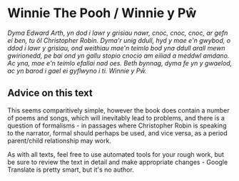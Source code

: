 # Winnie The Pooh / Winnie y Pŵ

  _Dyma Edward Arth, yn dod i lawr y grisiau nawr, cnoc, cnoc, cnoc, ar gefn ei
  ben, tu ôl Christopher Robin. Dyma'r unig ddull, hyd y mae e'n gwybod, o ddod i
  lawr y grisiau, ond weithiau mae'n teimlo bod yna ddull arall mewn gwirionedd,
  pe bai ond yn gallu stopio cnocio am eiliad a meddwl amdano. Ac yna, mae e'n
  teimlo efallai nad oes. Beth bynnag, dyma fe yn y gwaelod, ac yn barod i gael ei
  gyflwyno i ti. Winnie y Pŵ._

## Advice on this text

This seems comparitively simple, however the book does contain a number of poems and songs, which will inevitably lead to problems, and there is a question of formalisms - in passages where Christopher Robin is speaking to the narrator, formal should perhaps be used, and vice versa, as a period parent/child relationship may work.

As with all texts, feel free to use automated tools for your rough work, but be sure to review the text in detail and make appropriate changes - Google Translate is pretty smart, but it's no author.

